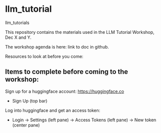 
# llm_tutorial
llm_tutorials

This repository contains the materials used in the LLM Tutorial Workshop, Dec X and Y.

The workshop agenda is here: link to doc in github.

Resources to look at before you come:

## Items to complete before coming to the workshop:

Sign up for a huggingface account: https://huggingface.co
  
-  Sign Up (top bar)

Log into huggingface and get an access token:
  
-  Login -> Settings (left pane) -> Access Tokens (left pane) -> New token (center pane)



